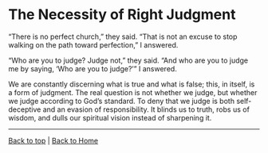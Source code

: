 # The Necessity of Right Judgment

“There is no perfect church,” they said.
“That is not an excuse to stop walking on the path toward perfection,” I answered.

“Who are you to judge? Judge not,” they said.
“And who are you to judge me by saying, ‘Who are you to judge?’” I answered.

We are constantly discerning what is true and what is false; this, in itself, is a form of judgment. The real question is not whether we judge, but whether we judge according to God’s standard. To deny that we judge is both self-deceptive and an evasion of responsibility. It blinds us to truth, robs us of wisdom, and dulls our spiritual vision instead of sharpening it.


---

[Back to top](#) | [Back to Home](../README.md) 